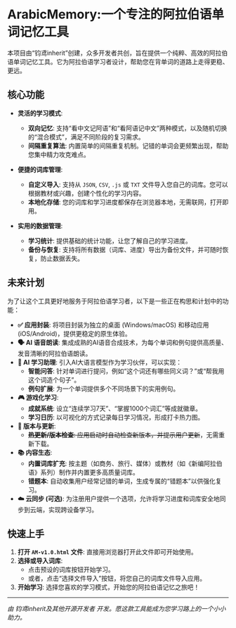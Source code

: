 # ArabicMemory:一个专注的阿拉伯语单词记忆工具

本项目由“钧鸢inherit”创建，众多开发者共创，旨在提供一个纯粹、高效的阿拉伯语单词记忆工具。它为阿拉伯语学习者设计，帮助您在背单词的道路上走得更稳、更远。

## 核心功能

- **灵活的学习模式**:
  - **双向记忆**: 支持“看中文记阿语”和“看阿语记中文”两种模式，以及随机切换的“混合模式”，满足不同阶段的复习需求。
  - **间隔重复算法**: 内置简单的间隔重复机制。记错的单词会更频繁出现，帮助您集中精力攻克难点。

- **便捷的词库管理**:
  - **自定义导入**: 支持从 `JSON`, `CSV`, `.js` 或 `TXT` 文件导入您自己的词库。您可以根据教材或兴趣，创建个性化的学习内容。
  - **本地化存储**: 您的词库和学习进度都保存在浏览器本地，无需联网，打开即用。

- **实用的数据管理**:
  - **学习统计**: 提供基础的统计功能，让您了解自己的学习进度。
  - **备份与恢复**: 支持将所有数据（词库、进度）导出为备份文件，并可随时恢复，防止数据丢失。

## 未来计划

为了让这个工具更好地服务于阿拉伯语学习者，以下是一些正在构思和计划中的功能：

- **✅ 应用封装**: 将项目封装为独立的桌面 (Windows/macOS) 和移动应用 (iOS/Android)，提供更稳定的原生体验。
- **🗣️ AI 语音朗读**: 集成成熟的AI语音合成技术，为每个单词和例句提供高质量、发音清晰的阿拉伯语朗读。
- **🤖 AI 学习助理**: 引入AI大语言模型作为学习伙伴，可以实现：
  - **智能问答**: 针对单词进行提问，例如“这个词还有哪些同义词？”或“帮我用这个词造个句子”。
  - **例句扩展**: 为一个单词提供多个不同场景下的实用例句。
- **🎮 游戏化学习**:
  - **成就系统**: 设立“连续学习7天”、“掌握1000个词汇”等成就徽章。
  - **学习日历**: 以可视化的方式记录每日学习情况，形成打卡热力图。
- **🔄 版本与更新**:
  - ~~**热更新/版本检查**: 应用启动时自动检查新版本，并提示用户更新~~，无需重新下载。
- **📚 内容生态**:
  - **内置词库扩充**: 按主题（如商务、旅行、媒体）或教材（如《新编阿拉伯语》系列）制作并内置更多高质量词库。
  - **错题本**: 自动收集用户经常记错的单词，生成专属的“错题本”以供强化复习。
- **☁️ 云同步 (可选)**: 为注册用户提供一个选项，允许将学习进度和词库安全地同步到云端，实现跨设备学习。

## 快速上手

1.  **打开 `AM-v1.0.html` 文件**: 直接用浏览器打开此文件即可开始使用。
2.  **选择或导入词库**:
    - 点击预设的词库按钮开始学习。
    - 或者，点击“选择文件导入”按钮，将您自己的词库文件导入应用。
3.  **开始学习**: 选择您喜欢的学习模式，开始您的阿拉伯语记忆之旅吧！

---
*由 钧鸢inherit及其他开源开发者 开发。愿这款工具能成为您学习路上的一个小小助力。*
